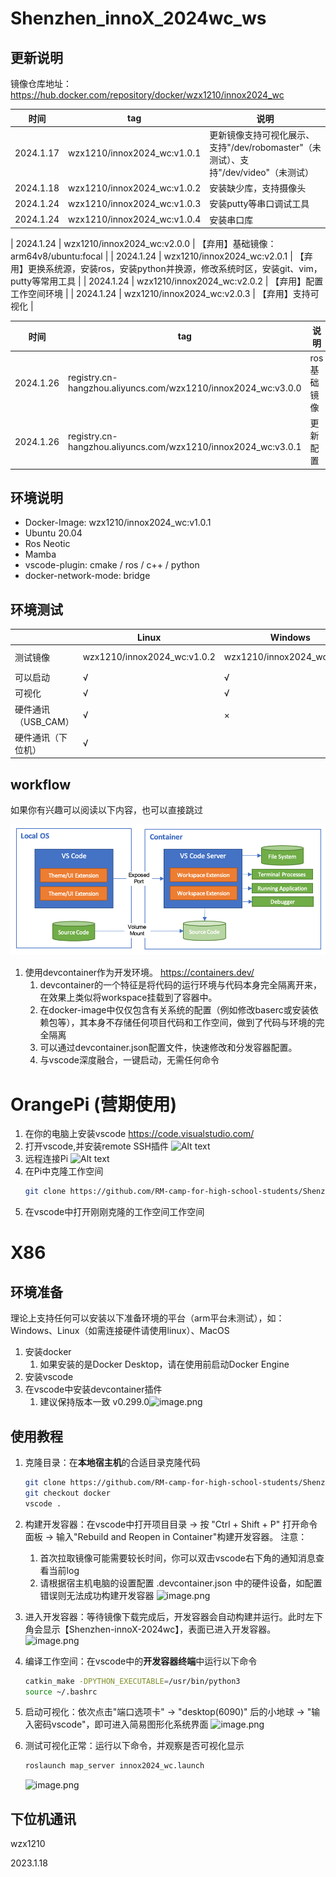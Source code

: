 # Shenzhen_innoX_2024wc_ws

## 更新说明

镜像仓库地址：https://hub.docker.com/repository/docker/wzx1210/innox2024_wc

| 时间 | tag | 说明 |
| --------- | ------ | ------------------------------------------------------------------------- |
| 2024.1.17 | wzx1210/innox2024_wc:v1.0.1 | 更新镜像支持可视化展示、支持"/dev/robomaster"（未测试）、支持"/dev/video"（未测试）|
| 2024.1.18 | wzx1210/innox2024_wc:v1.0.2 | 安装缺少库，支持摄像头 |
| 2024.1.24 | wzx1210/innox2024_wc:v1.0.3 | 安装putty等串口调试工具 |
| 2024.1.24 | wzx1210/innox2024_wc:v1.0.4 | 安装串口库 |

| 2024.1.24 | wzx1210/innox2024_wc:v2.0.0 | 【弃用】基础镜像：arm64v8/ubuntu:focal |
| 2024.1.24 | wzx1210/innox2024_wc:v2.0.1 | 【弃用】更换系统源，安装ros，安装python并换源，修改系统时区，安装git、vim，putty等常用工具 |
| 2024.1.24 | wzx1210/innox2024_wc:v2.0.2 | 【弃用】配置工作空间环境 |
| 2024.1.24 | wzx1210/innox2024_wc:v2.0.3 | 【弃用】支持可视化 |

| 时间 | tag | 说明 |
| --------- | ------ | ------------------------------------------------------------------------- |
| 2024.1.26 | registry.cn-hangzhou.aliyuncs.com/wzx1210/innox2024_wc:v3.0.0 |  ros基础镜像|
| 2024.1.26 | registry.cn-hangzhou.aliyuncs.com/wzx1210/innox2024_wc:v3.0.1 |  更新配置

## 环境说明

- Docker-Image: wzx1210/innox2024_wc:v1.0.1
- Ubuntu 20.04
- Ros Neotic 
- Mamba
- vscode-plugin: cmake / ros / c++ / python
- docker-network-mode: bridge

## 环境测试

|          | Linux | Windows                     | PI | Macos |
| -------- | ----- | --------------------------- | -- | ----- |
| 测试镜像 | wzx1210/innox2024_wc:v1.0.2      | wzx1210/innox2024_wc:v1.0.1 | registry.cn-hangzhou.aliyuncs.com/wzx1210/innox2024_wc:v3.0.1   |       |
| 可以启动 | √    | √                          |   √  |       |
| 可视化   | √     | √                          |  √   |       |
| 硬件通讯（USB_CAM） | √     | ×                          |  √   |       |
| 硬件通讯（下位机） |  √      |                           |  √   |       |

## workflow

如果你有兴趣可以阅读以下内容，也可以直接跳过

![Alt text](.config_res/docs/image.png)

1. 使用devcontainer作为开发环境。 https://containers.dev/
   1. devcontainer的一个特征是将代码的运行环境与代码本身完全隔离开来，在效果上类似将workspace挂载到了容器中。
   2. 在docker-image中仅仅包含有关系统的配置（例如修改baserc或安装依赖包等），其本身不存储任何项目代码和工作空间，做到了代码与环境的完全隔离
   3. 可以通过devcontainer.json配置文件，快速修改和分发容器配置。
   4. 与vscode深度融合，一键启动，无需任何命令

# OrangePi (营期使用)
1. 在你的电脑上安装vscode
   https://code.visualstudio.com/
2. 打开vscode,并安装remote SSH插件
   ![Alt text](6330b9f66bda98285e48e2ce6f883f8.png)
3. 远程连接Pi
   ![Alt text](37782d5f277e19f68e1bf8c0e6273ee.png)
4. 在Pi中克隆工作空间
   ```bash
   git clone https://github.com/RM-camp-for-high-school-students/Shenzhen_innoX_2024wc_ws.git
   ```
5. 在vscode中打开刚刚克隆的工作空间工作空间
   

# X86
## 环境准备

理论上支持任何可以安装以下准备环境的平台（arm平台未测试），如：Windows、Linux（如需连接硬件请使用linux）、MacOS

1. 安装docker
   1. 如果安装的是Docker Desktop，请在使用前启动Docker Engine
2. 安装vscode
3. 在vscode中安装devcontainer插件
   1. 建议保持版本一致 v0.299.0![image.png](https://cdn.nlark.com/yuque/0/2024/png/34306602/1705432899215-ce85fd14-8fca-469b-a669-61271b1e4ba2.png#averageHue=%232d3c47&clientId=ud3494556-2b48-4&from=paste&height=170&id=u74ceae26&originHeight=213&originWidth=1147&originalType=binary&ratio=1.25&rotation=0&showTitle=false&size=36225&status=done&style=none&taskId=uc9dc4c6a-b87d-4d22-b69b-89bd0cb0ba5&title=&width=917.6)

## 使用教程

1. 克隆目录：在**本地宿主机**的合适目录克隆代码

   ```bash
   git clone https://github.com/RM-camp-for-high-school-students/Shenzhen_innoX_2024wc_ws.git
   git checkout docker
   vscode .
   ```
2. 构建开发容器：在vscode中打开项目目录  -> 按 "Ctrl + Shift + P" 打开命令面板 -> 输入"Rebuild and Reopen in Container"构建开发容器。
   注意：
      1. 首次拉取镜像可能需要较长时间，你可以双击vscode右下角的通知消息查看当前log
      2. 请根据宿主机电脑的设置配置 .devcontainer.json 中的硬件设备，如配置错误则无法成功构建开发容器
   ![image.png](https://cdn.nlark.com/yuque/0/2024/png/34306602/1705433073032-015bca1c-9f9c-45db-b712-2552946ef5bc.png#averageHue=%233d474c&clientId=ud3494556-2b48-4&from=paste&height=172&id=u764cce2d&originHeight=215&originWidth=787&originalType=binary&ratio=1.25&rotation=0&showTitle=false&size=24361&status=done&style=none&taskId=uf427a904-ffa2-4792-aa1d-38cf0dc7b3c&title=&width=629.6)
3. 进入开发容器：等待镜像下载完成后，开发容器会自动构建并运行。此时左下角会显示【Shenzhen-innoX-2024wc】，表面已进入开发容器。
   ![image.png](https://cdn.nlark.com/yuque/0/2024/png/34306602/1705433378463-56672b9f-a39c-4708-8195-0eaad32a7b3b.png#averageHue=%232a3439&clientId=ud3494556-2b48-4&from=paste&height=1103&id=u9ed6cd66&originHeight=1379&originWidth=2559&originalType=binary&ratio=1.25&rotation=0&showTitle=false&size=173488&status=done&style=none&taskId=uaea158e0-808e-46ab-940e-df233a96143&title=&width=2047.2)
4. 编译工作空间：在vscode中的**开发容器终端**中运行以下命令

   ```bash
   catkin_make -DPYTHON_EXECUTABLE=/usr/bin/python3
   source ~/.bashrc
   ```
5. 启动可视化：依次点击"端口选项卡" -> "desktop(6090)" 后的小地球 -> "输入密码vscode"，即可进入简易图形化系统界面
   ![image.png](https://cdn.nlark.com/yuque/0/2024/png/34306602/1705433966347-c61b7500-2497-42a6-8b7f-c686783ee7de.png#averageHue=%23cabe6d&clientId=ud3494556-2b48-4&from=paste&height=1058&id=u7a6487fb&originHeight=1322&originWidth=2214&originalType=binary&ratio=1.25&rotation=0&showTitle=false&size=102976&status=done&style=none&taskId=ucad6be92-51cc-458a-91f3-20510ab3603&title=&width=1771.2)
6. 测试可视化正常：运行以下命令，并观察是否可视化显示

   ```bash
   roslaunch map_server innox2024_wc.launch
   ```
   ![image.png](https://cdn.nlark.com/yuque/0/2024/png/34306602/1705434362352-925ec0bd-fb54-4fea-acaf-ee49c048df30.png#averageHue=%233b474f&clientId=ud3494556-2b48-4&from=paste&height=452&id=u6ea22e98&originHeight=1303&originWidth=2063&originalType=binary&ratio=1.25&rotation=0&showTitle=false&size=392216&status=done&style=none&taskId=uac21f97e-badc-4817-a729-c1d085647e8&title=&width=715)

## 下位机通讯


wzx1210

2023.1.18
